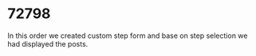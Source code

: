 # 72798
In this order we created custom step form and base on step selection we had displayed the posts.
